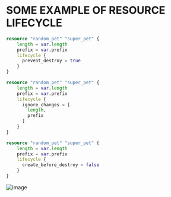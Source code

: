 # SOME EXAMPLE OF RESOURCE LIFECYCLE

```tf
resource "random_pet" "super_pet" {
    length = var.length
    prefix = var.prefix
    lifecycle {
      prevent_destroy = true
    }
}

```

```tf
resource "random_pet" "super_pet" {
    length = var.length
    prefix = var.prefix
    lifecycle {
      ignore_changes = [
        length,
        prefix
      ]
    }
}

```


```tf
resource "random_pet" "super_pet" {
    length = var.length
    prefix = var.prefix
    lifecycle {
      create_before_destroy = false
    }
}

```


![image](https://user-images.githubusercontent.com/39403552/224966910-9a8cd6c2-40c6-4a9b-a66b-e3683af8be93.png)
